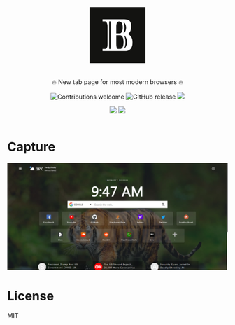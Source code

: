 <div align="center">
  <img src="public/icons/128.png"><br /><br />
  <p>🔥 New tab page for most modern browsers 🔥</p>

  ![Contributions welcome](https://img.shields.io/badge/contributions-welcome-brightgreen) ![GitHub release](https://img.shields.io/github/release/Chromo-lib/booky/all?logo=GitHub) ![](https://badgen.net/github/license/Chromo-lib/booky)

</div>

<p align="center">
  <a href="https://addons.mozilla.org/en-US/firefox/addon/booky-new-tab/" rel="nofollow">
    <img src="https://i.imgur.com/kMH6r1a.png" style="max-width:100%;"></a>

  <a href="https://microsoftedge.microsoft.com/addons/detail/blecmgbbepjjlpgcdfdfachbfhkamcjk" rel="nofollow">
    <img src="https://i.imgur.com/n49Wiu2.png" style="max-width:100%;"></a>
  <br><br>
</p>

# Capture
![](captures/capture.png)

# License
MIT